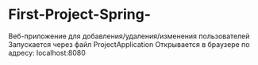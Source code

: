 # First-Project-Spring-
Веб-приложение для добавления/удаления/изменения пользователей
Запускается через файл ProjectApplication
Открывается в браузере по адресу: localhost:8080
